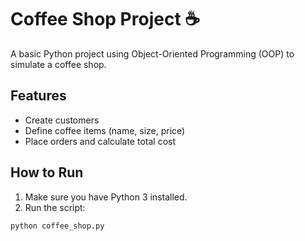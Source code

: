 
# Coffee Shop Project ☕

A basic Python project using Object-Oriented Programming (OOP) to simulate a coffee shop.

## Features

- Create customers
- Define coffee items (name, size, price)
- Place orders and calculate total cost

## How to Run

1. Make sure you have Python 3 installed.
2. Run the script:

```bash
python coffee_shop.py
